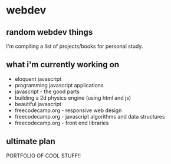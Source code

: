 # webdev

## random webdev things

I'm compiling a list of projects/books for personal study.

## what i'm currently working on

- eloquent javascript  
- programming javascript applications  
- javascript - the good parts  
- building a 2d physics engine (using html and js)  
- beautiful javascript  
- freecodecamp.org - responsive web design  
- freecodecamp.org - javascript algorithms and data structures  
- freecodecamp.org - front end libraries  

## ultimate plan

PORTFOLIO OF COOL STUFF!!
